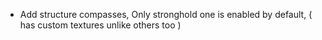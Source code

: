 - Add structure compasses, Only stronghold one is enabled by default, ( has custom textures unlike others too )